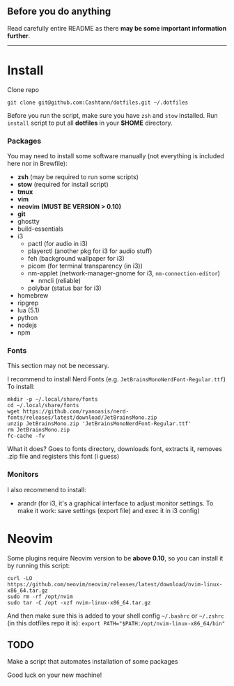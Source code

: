 ## Before you do anything

Read carefully entire README as there **may be some important information further**. 

---

# Install
Clone repo
```
git clone git@github.com:Cashtann/dotfiles.git ~/.dotfiles
```

Before you run the script, make sure you have `zsh` and `stow` installed.
Run `install` script to put all **dotfiles** in your **$HOME** directory.

### Packages

You may need to install some software manually (not everything is included here nor in Brewfile):
 - **zsh** (may be required to run some scripts)
 - **stow** (required for install script)
 - **tmux**
 - **vim**
 - **neovim** **(MUST BE VERSION > 0.10)**
 - **git**
 - ghostty
 - build-essentials
 - i3
   - pactl (for audio in i3)
   - playerctl (another pkg for i3 for audio stuff)
   - feh (background wallpaper for i3)
   - picom (for terminal transparency (in i3))
   - nm-applet (network-manager-gnome for i3, `nm-connection-editor`)
     - nmcli (reliable)
   - polybar (status bar for i3)
 - homebrew
 - ripgrep
 - lua (5.1)
 - python
 - nodejs
 - npm

### Fonts

This section may not be necessary.

I recommend to install Nerd Fonts (e.g. `JetBrainsMonoNerdFont-Regular.ttf`)
To install:

```
mkdir -p ~/.local/share/fonts
cd ~/.local/share/fonts
wget https://github.com/ryanoasis/nerd-fonts/releases/latest/download/JetBrainsMono.zip
unzip JetBrainsMono.zip 'JetBrainsMonoNerdFont-Regular.ttf'
rm JetBrainsMono.zip
fc-cache -fv
```

What it does? Goes to fonts directory, downloads font, extracts it, removes .zip file and registers this font (i guess)

### Monitors

I also recommend to install:
 - arandr (for i3, it's a graphical interface to adjust monitor settings. To make it work: save settings (export file) and exec it in i3 config)

# Neovim

Some plugins require Neovim version to be **above 0.10**, so you can install it by running this script:
```
curl -LO https://github.com/neovim/neovim/releases/latest/download/nvim-linux-x86_64.tar.gz
sudo rm -rf /opt/nvim
sudo tar -C /opt -xzf nvim-linux-x86_64.tar.gz
```

And then make sure this is added to your shell config `~/.bashrc` or `~/.zshrc` (in this dotfiles repo it is):
`export PATH="$PATH:/opt/nvim-linux-x86_64/bin"`


## TODO

Make a script that automates installation of some packages

Good luck on your new machine!
